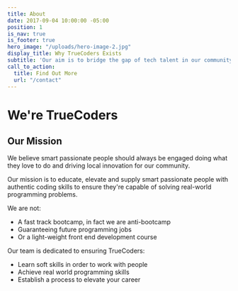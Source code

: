 ```yaml
---
title: About
date: 2017-09-04 10:00:00 -05:00
position: 1
is_nav: true
is_footer: true
hero_image: "/uploads/hero-image-2.jpg"
display_title: Why TrueCoders Exists
subtitle: 'Our aim is to bridge the gap of tech talent in our community with TrueCoders! '
call_to_action:
  title: Find Out More
  url: "/contact"
---
```


# We're TrueCoders

## Our Mission

We believe smart passionate people should always be engaged doing what they love to do and driving local innovation for our community.

Our mission is to educate, elevate and supply smart passionate people with authentic coding skills to ensure they're capable of solving real-world programming  problems.

We are not:
* A fast track bootcamp, in fact we are anti-bootcamp
* Guaranteeing future programming jobs
* Or a light-weight front end development course

Our team is dedicated to ensuring TrueCoders:
* Learn soft skills in order to work with people
* Achieve real world programming skills
* Establish a process to elevate your career  

